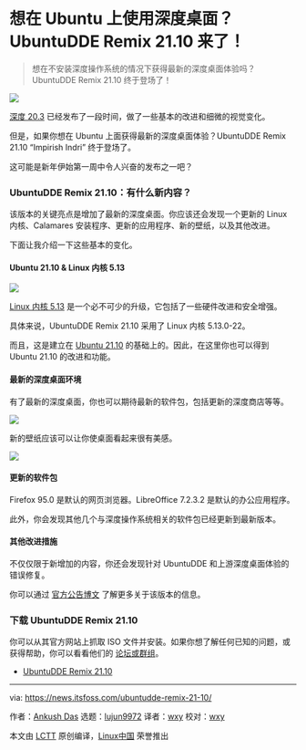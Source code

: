 [#]: subject: "Deepin Desktop With Ubuntu? UbuntuDDE Remix 21.10 is Here!"
[#]: via: "https://news.itsfoss.com/ubuntudde-remix-21-10/"
[#]: author: "Ankush Das https://news.itsfoss.com/author/ankush/"
[#]: collector: "lujun9972"
[#]: translator: "wxy"
[#]: reviewer: "wxy"
[#]: publisher: " "
[#]: url: " "

想在 Ubuntu 上使用深度桌面？UbuntuDDE Remix 21.10 来了！
======

> 想在不安装深度操作系统的情况下获得最新的深度桌面体验吗？UbuntuDDE Remix 21.10 终于登场了！

![](https://i1.wp.com/news.itsfoss.com/wp-content/uploads/2022/01/ubuntu-dde-remix.jpg?w=1200&ssl=1)

[深度 20.3][1] 已经发布了一段时间，做了一些基本的改进和细微的视觉变化。

但是，如果你想在 Ubuntu 上面获得最新的深度桌面体验？UbuntuDDE Remix 21.10 “Impirish Indri” 终于登场了。

这可能是新年伊始第一周中令人兴奋的发布之一吧？

### UbuntuDDE Remix 21.10：有什么新内容？

该版本的关键亮点是增加了最新的深度桌面。你应该还会发现一个更新的 Linux 内核、Calamares 安装程序、更新的应用程序、新的壁纸，以及其他改进。

下面让我介绍一下这些基本的变化。

#### Ubuntu 21.10 & Linux 内核 5.13

![][2]

[Linux 内核 5.13][3] 是一个必不可少的升级，它包括了一些硬件改进和安全增强。

具体来说，UbuntuDDE Remix 21.10 采用了 Linux 内核 5.13.0-22。

而且，这是建立在 [Ubuntu 21.10][4] 的基础上的。因此，在这里你也可以得到 Ubuntu 21.10 的改进和功能。

#### 最新的深度桌面环境

有了最新的深度桌面，你也可以期待最新的软件包，包括更新的深度商店等等。

![][5]

新的壁纸应该可以让你使桌面看起来很有美感。

![][6]

#### 更新的软件包

Firefox 95.0 是默认的网页浏览器。LibreOffice 7.2.3.2 是默认的办公应用程序。

此外，你会发现其他几个与深度操作系统相关的软件包已经更新到最新版本。

#### 其他改进措施

不仅仅限于新增加的内容，你还会发现针对 UbuntuDDE 和上游深度桌面体验的错误修复。

你可以通过 [官方公告博文][7] 了解更多关于该版本的信息。

### 下载 UbuntuDDE Remix 21.10

你可以从其官方网站上抓取 ISO 文件并安装。如果你想了解任何已知的问题，或获得帮助，你可以看看他们的 [论坛或群组][8]。

- [UbuntuDDE Remix 21.10][9]

--------------------------------------------------------------------------------

via: https://news.itsfoss.com/ubuntudde-remix-21-10/

作者：[Ankush Das][a]
选题：[lujun9972][b]
译者：[wxy](https://github.com/wxy)
校对：[wxy](https://github.com/wxy)

本文由 [LCTT](https://github.com/LCTT/TranslateProject) 原创编译，[Linux中国](https://linux.cn/) 荣誉推出

[a]: https://news.itsfoss.com/author/ankush/
[b]: https://github.com/lujun9972
[1]: https://news.itsfoss.com/deepin-20-3-release/
[2]: https://i2.wp.com/news.itsfoss.com/wp-content/uploads/2022/01/ubuntudde-21-10-terminal.png?w=1001&ssl=1
[3]: https://news.itsfoss.com/linux-kernel-5-13-release/
[4]: https://news.itsfoss.com/ubuntu-21-10-release/
[5]: https://i0.wp.com/news.itsfoss.com/wp-content/uploads/2022/01/ubuntudde-21-10-store.png?w=943&ssl=1
[6]: https://i0.wp.com/news.itsfoss.com/wp-content/uploads/2022/01/ubuntudde-21-10-wallpapers.png?resize=1568%2C691&ssl=1
[7]: https://ubuntudde.com/blog/ubuntudde-remix-21-10-impish-release-note
[8]: https://ubuntudde.com/support/
[9]: https://ubuntudde.com
